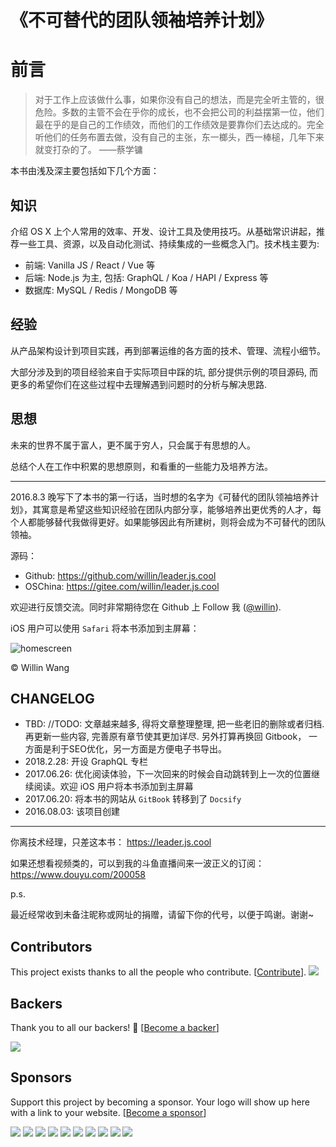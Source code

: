 # 《不可替代的团队领袖培养计划》

# 前言

> 对于工作上应该做什么事，如果你没有自己的想法，而是完全听主管的，很危险。多数的主管不会在乎你的成长，也不会把公司的利益摆第一位，他们最在乎的是自己的工作绩效，而他们的工作绩效是要靠你们去达成的。完全听他们的任务布置去做，没有自己的主张，东一榔头，西一棒槌，几年下来就变打杂的了。
> ——蔡学镛

本书由浅及深主要包括如下几个方面：

## 知识

介绍 OS X 上个人常用的效率、开发、设计工具及使用技巧。从基础常识讲起，推荐一些工具、资源，以及自动化测试、持续集成的一些概念入门。技术栈主要为:

- 前端: Vanilla JS / React / Vue 等
- 后端: Node.js 为主, 包括: GraphQL / Koa / HAPI / Express 等
- 数据库: MySQL / Redis / MongoDB 等

## 经验

从产品架构设计到项目实践，再到部署运维的各方面的技术、管理、流程小细节。

大部分涉及到的项目经验来自于实际项目中踩的坑, 部分提供示例的项目源码, 而更多的希望你们在这些过程中去理解遇到问题时的分析与解决思路.

## 思想

未来的世界不属于富人，更不属于穷人，只会属于有思想的人。

总结个人在工作中积累的思想原则，和看重的一些能力及培养方法。

---

2016.8.3 晚写下了本书的第一行话，当时想的名字为《可替代的团队领袖培养计划》，其寓意是希望这些知识经验在团队内部分享，能够培养出更优秀的人才，每个人都能够替代我做得更好。如果能够因此有所建树，则将会成为不可替代的团队领袖。

源码：

* Github: <https://github.com/willin/leader.js.cool>
* OSChina: <https://gitee.com/willin/leader.js.cool>

欢迎进行反馈交流。同时非常期待您在 Github 上 Follow 我 ([@willin](https://github.com/willin)).

iOS 用户可以使用 `Safari` 将本书添加到主屏幕：

![homescreen](https://user-images.githubusercontent.com/1890238/27512999-4c20f87e-591b-11e7-8682-a5fb52635d00.jpg)

&copy; Willin Wang

## CHANGELOG

- TBD: //TODO: 文章越来越多, 得将文章整理整理, 把一些老旧的删除或者归档. 再更新一些内容, 完善原有章节使其更加详尽. 另外打算再换回 Gitbook， 一方面是利于SEO优化，另一方面是方便电子书导出。
- 2018.2.28: 开设 GraphQL 专栏
- 2017.06.26: 优化阅读体验，下一次回来的时候会自动跳转到上一次的位置继续阅读。欢迎 iOS 用户将本书添加到主屏幕
- 2017.06.20: 将本书的网站从 `GitBook` 转移到了 `Docsify`
- 2016.08.03: 该项目创建

---

你离技术经理，只差这本书： <https://leader.js.cool>

如果还想看视频类的，可以到我的斗鱼直播间来一波正义的订阅： <https://www.douyu.com/200058>

p.s.

最近经常收到未备注昵称或网址的捐赠，请留下你的代号，以便于鸣谢。谢谢~

## Contributors

This project exists thanks to all the people who contribute. [[Contribute](CONTRIBUTING.md)].
<a href="https://github.com/undefined/undefinedgraphs/contributors"><img src="https://opencollective.com/willin/contributors.svg?width=890&button=false" /></a>

## Backers

Thank you to all our backers! 🙏 [[Become a backer](https://opencollective.com/willin#backer)]

<a href="https://opencollective.com/willin#backers" target="_blank"><img src="https://opencollective.com/willin/backers.svg?width=890"></a>

## Sponsors

Support this project by becoming a sponsor. Your logo will show up here with a link to your website. [[Become a sponsor](https://opencollective.com/willin#sponsor)]

<a href="https://opencollective.com/willin/sponsor/0/website" target="_blank"><img src="https://opencollective.com/willin/sponsor/0/avatar.svg"></a>
<a href="https://opencollective.com/willin/sponsor/1/website" target="_blank"><img src="https://opencollective.com/willin/sponsor/1/avatar.svg"></a>
<a href="https://opencollective.com/willin/sponsor/2/website" target="_blank"><img src="https://opencollective.com/willin/sponsor/2/avatar.svg"></a>
<a href="https://opencollective.com/willin/sponsor/3/website" target="_blank"><img src="https://opencollective.com/willin/sponsor/3/avatar.svg"></a>
<a href="https://opencollective.com/willin/sponsor/4/website" target="_blank"><img src="https://opencollective.com/willin/sponsor/4/avatar.svg"></a>
<a href="https://opencollective.com/willin/sponsor/5/website" target="_blank"><img src="https://opencollective.com/willin/sponsor/5/avatar.svg"></a>
<a href="https://opencollective.com/willin/sponsor/6/website" target="_blank"><img src="https://opencollective.com/willin/sponsor/6/avatar.svg"></a>
<a href="https://opencollective.com/willin/sponsor/7/website" target="_blank"><img src="https://opencollective.com/willin/sponsor/7/avatar.svg"></a>
<a href="https://opencollective.com/willin/sponsor/8/website" target="_blank"><img src="https://opencollective.com/willin/sponsor/8/avatar.svg"></a>
<a href="https://opencollective.com/willin/sponsor/9/website" target="_blank"><img src="https://opencollective.com/willin/sponsor/9/avatar.svg"></a>
